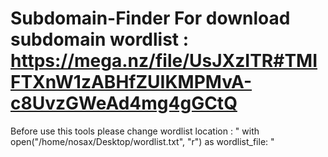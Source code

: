 # Subdomain-Finder For download subdomain wordlist :  https://mega.nz/file/UsJXzITR#TMIFTXnW1zABHfZUIKMPMvA-c8UvzGWeAd4mg4gGCtQ
Before use this tools please change wordlist location : " with open("/home/nosax/Desktop/wordlist.txt", "r") as wordlist_file: "
